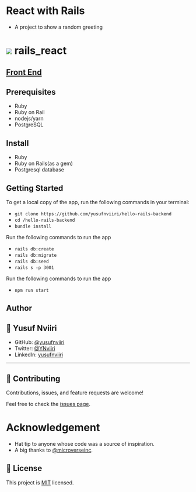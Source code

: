# React with Rails
- A project to show a random greeting 
# ![](https://img.shields.io/badge/Microverse-blueviolet) rails_react


## [Front End](https://github.com/yusufnviiri/hello-react-front-end)


## Prerequisites

- Ruby
- Ruby on Rail
- nodejs/yarn
- PostgreSQL

## Install

- Ruby
- Ruby on Rails(as a gem)
- Postgresql database


## Getting Started
To get a local copy of the app, run the following commands in your terminal:
- `git clone https://github.com/yusufnviiri/hello-rails-backend`
- `cd /hello-rails-backend`
- `bundle install`


Run the following commands to run the app

- `rails db:create`
- `rails db:migrate`
- `rails db:seed`
- `rails s -p 3001`

Run the following commands to run the app
- `npm run start`
## Author


## 👤 Yusuf Nviiri
- GitHub: [@yusufnviiri](https://github.com/yusufnviiri)
- Twitter: [@YNviiri](https://twitter.com/YNviiri)
- LinkedIn: [yusufnviiri]( https://www.linkedin.com/in/yusuf-nviiri-8b4146206/)
***


## 🤝 Contributing

Contributions, issues, and feature requests are welcome!

Feel free to check the [issues page](https://github.com/aimalamiri/Ruby-Catalog/issues).

# Acknowledgement

- Hat tip to anyone whose code was a source of inspiration.
- A big thanks to [@microverseinc](https://github.com/microverseinc).
## 📝 License
This project is [MIT](./MIT.md) licensed.
